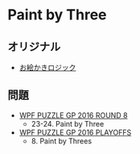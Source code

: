 # Paint by Three

## オリジナル
- [お絵かきロジック](paintbynumbers.md)

## 問題
- [WPF PUZZLE GP 2016 ROUND 8](../questions/wpfpgp2016-8.md)
	- 23-24. Paint by Three
- [WPF PUZZLE GP 2016 PLAYOFFS](../questions/wpfpgp2016-po.md)
	- 8\. Paint by Threes
